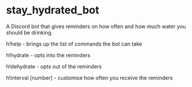 # stay_hydrated_bot

A Discord bot that gives reminders on how often and how much water you should be drinking.

h!help - brings up the list of commands the bot can take

h!hydrate - opts into the reminders

h!dehydrate - opts out of the reminders

h!interval [number] - customise how often you receive the reminders
